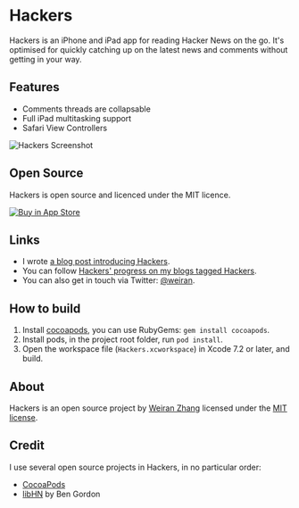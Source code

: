 # Hackers

Hackers is an iPhone and iPad app for reading Hacker News on the go. It's optimised for quickly catching up on the latest news and comments without getting in your way.

## Features

* Comments threads are collapsable
* Full iPad multitasking support
* Safari View Controllers

![Hackers Screenshot][1]

[1]: http://i.imgur.com/agzuetN.png

## Open Source

Hackers is open source and licenced under the MIT licence.

[![Buy in App Store][3]][2]

[2]: https://itunes.apple.com/gb/app/hackers-hacker-news-reading/id603503901?at=11l4G8&ct=github
[3]: http://i.imgur.com/oRdf2WM.png

## Links

* I wrote [a blog post introducing Hackers](http://weiran.co/blog/2013/3/hackers-a-hacker-news-app-for-iphone). 
* You can follow [Hackers' progress on my blogs tagged Hackers](http://weiran.co/?tag=hackers).
* You can also get in touch via Twitter: [@weiran](https://twitter.com/weiran).

## How to build

1. Install [cocoapods](http://cocoapods.org/), you can use RubyGems: `gem install cocoapods`.
2. Install pods, in the project root folder, run `pod install`.
3. Open the workspace file (`Hackers.xcworkspace`) in Xcode 7.2 or later, and build.

## About

Hackers is an open source project by [Weiran Zhang](http://weiran.co) licensed under the [MIT license](http://opensource.org/licenses/MIT).

## Credit

I use several open source projects in Hackers, in no particular order:

* [CocoaPods](https://github.com/CocoaPods/CocoaPods)
* [libHN](https://github.com/bennyguitar/libHN) by Ben Gordon
